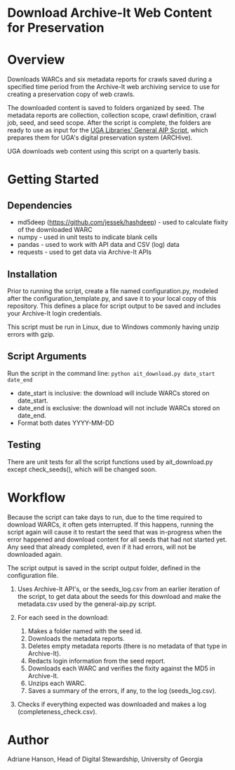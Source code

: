 # Download Archive-It Web Content for Preservation

# Overview
Downloads WARCs and six metadata reports for crawls saved during a specified time period 
from the Archive-It web archiving service to use for creating a preservation copy of web crawls.

The downloaded content is saved to folders organized by seed.
The metadata reports are collection, collection scope, crawl definition, crawl job, seed, and seed scope. 
After the script is complete, the folders are ready to use as input for the [UGA Libraries' General AIP Script](https://github.com/uga-libraries/general-aip), 
which prepares them for UGA's digital preservation system (ARCHive).

UGA downloads web content using this script on a quarterly basis.

# Getting Started

## Dependencies

* md5deep (https://github.com/jessek/hashdeep) - used to calculate fixity of the downloaded WARC
* numpy - used in unit tests to indicate blank cells
* pandas - used to work with API data and CSV (log) data
* requests - used to get data via Archive-It APIs

## Installation

Prior to running the script, create a file named configuration.py, modeled after the configuration_template.py,
and save it to your local copy of this repository.
This defines a place for script output to be saved and includes your Archive-It login credentials.

This script must be run in Linux, due to Windows commonly having unzip errors with gzip.

## Script Arguments

Run the script in the command line: `python ait_download.py date_start date_end`

   * date_start is inclusive: the download will include WARCs stored on date_start.
   * date_end is exclusive: the download will not include WARCs stored on date_end.
   * Format both dates YYYY-MM-DD
   
## Testing

There are unit tests for all the script functions used by ait_download.py except check_seeds(),
which will be changed soon.

# Workflow

Because the script can take days to run, due to the time required to download WARCs, it often gets interrupted. 
If this happens, running the script again will cause it to restart the seed that was in-progress when the error happened 
and download content for all seeds that had not started yet.
Any seed that already completed, even if it had errors, will not be downloaded again.

The script output is saved in the script output folder, defined in the configuration file.

1. Uses Archive-It API's, or the seeds_log.csv from an earlier iteration of the script, 
   to get data about the seeds for this download and make the metadata.csv used by the general-aip.py script. 
   

2. For each seed in the download:
   1. Makes a folder named with the seed id.
   2. Downloads the metadata reports.
   3. Deletes empty metadata reports (there is no metadata of that type in Archive-It).
   4. Redacts login information from the seed report.
   5. Downloads each WARC and verifies the fixity against the MD5 in Archive-It.
   6. Unzips each WARC.      
   7. Saves a summary of the errors, if any, to the log (seeds_log.csv).

   
3. Checks if everything expected was downloaded and makes a log (completeness_check.csv).


# Author
Adriane Hanson, Head of Digital Stewardship, University of Georgia
